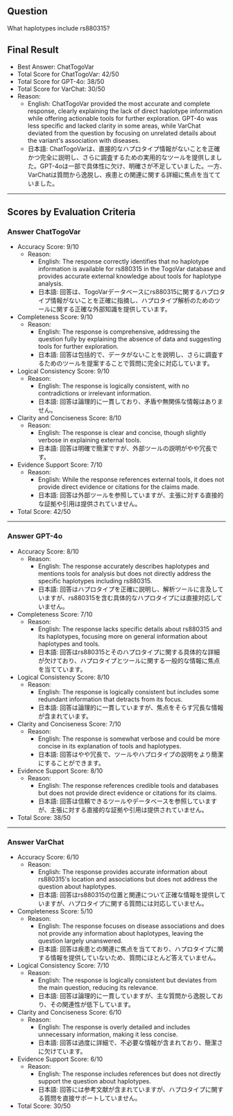 ## Question

What haplotypes include rs880315?

## Final Result

- Best Answer: ChatTogoVar
- Total Score for ChatTogoVar: 42/50
- Total Score for GPT-4o: 38/50
- Total Score for VarChat: 30/50
- Reason:
  - English: ChatTogoVar provided the most accurate and complete response, clearly explaining the lack of direct haplotype information while offering actionable tools for further exploration. GPT-4o was less specific and lacked clarity in some areas, while VarChat deviated from the question by focusing on unrelated details about the variant's association with diseases.
  - 日本語: ChatTogoVarは、直接的なハプロタイプ情報がないことを正確かつ完全に説明し、さらに調査するための実用的なツールを提供しました。GPT-4oは一部で具体性に欠け、明確さが不足していました。一方、VarChatは質問から逸脱し、疾患との関連に関する詳細に焦点を当てていました。

---

## Scores by Evaluation Criteria

### Answer ChatTogoVar
- Accuracy Score: 9/10
  - Reason: 
    - English: The response correctly identifies that no haplotype information is available for rs880315 in the TogoVar database and provides accurate external knowledge about tools for haplotype analysis.
    - 日本語: 回答は、TogoVarデータベースにrs880315に関するハプロタイプ情報がないことを正確に指摘し、ハプロタイプ解析のためのツールに関する正確な外部知識を提供しています。
- Completeness Score: 9/10
  - Reason: 
    - English: The response is comprehensive, addressing the question fully by explaining the absence of data and suggesting tools for further exploration.
    - 日本語: 回答は包括的で、データがないことを説明し、さらに調査するためのツールを提案することで質問に完全に対応しています。
- Logical Consistency Score: 9/10
  - Reason: 
    - English: The response is logically consistent, with no contradictions or irrelevant information.
    - 日本語: 回答は論理的に一貫しており、矛盾や無関係な情報はありません。
- Clarity and Conciseness Score: 8/10
  - Reason: 
    - English: The response is clear and concise, though slightly verbose in explaining external tools.
    - 日本語: 回答は明確で簡潔ですが、外部ツールの説明がやや冗長です。
- Evidence Support Score: 7/10
  - Reason: 
    - English: While the response references external tools, it does not provide direct evidence or citations for the claims made.
    - 日本語: 回答は外部ツールを参照していますが、主張に対する直接的な証拠や引用は提供されていません。
- Total Score: 42/50

---

### Answer GPT-4o
- Accuracy Score: 8/10
  - Reason: 
    - English: The response accurately describes haplotypes and mentions tools for analysis but does not directly address the specific haplotypes including rs880315.
    - 日本語: 回答はハプロタイプを正確に説明し、解析ツールに言及していますが、rs880315を含む具体的なハプロタイプには直接対応していません。
- Completeness Score: 7/10
  - Reason: 
    - English: The response lacks specific details about rs880315 and its haplotypes, focusing more on general information about haplotypes and tools.
    - 日本語: 回答はrs880315とそのハプロタイプに関する具体的な詳細が欠けており、ハプロタイプとツールに関する一般的な情報に焦点を当てています。
- Logical Consistency Score: 8/10
  - Reason: 
    - English: The response is logically consistent but includes some redundant information that detracts from its focus.
    - 日本語: 回答は論理的に一貫していますが、焦点をそらす冗長な情報が含まれています。
- Clarity and Conciseness Score: 7/10
  - Reason: 
    - English: The response is somewhat verbose and could be more concise in its explanation of tools and haplotypes.
    - 日本語: 回答はやや冗長で、ツールやハプロタイプの説明をより簡潔にすることができます。
- Evidence Support Score: 8/10
  - Reason: 
    - English: The response references credible tools and databases but does not provide direct evidence or citations for its claims.
    - 日本語: 回答は信頼できるツールやデータベースを参照していますが、主張に対する直接的な証拠や引用は提供されていません。
- Total Score: 38/50

---

### Answer VarChat
- Accuracy Score: 6/10
  - Reason: 
    - English: The response provides accurate information about rs880315's location and associations but does not address the question about haplotypes.
    - 日本語: 回答はrs880315の位置と関連について正確な情報を提供していますが、ハプロタイプに関する質問には対応していません。
- Completeness Score: 5/10
  - Reason: 
    - English: The response focuses on disease associations and does not provide any information about haplotypes, leaving the question largely unanswered.
    - 日本語: 回答は疾患との関連に焦点を当てており、ハプロタイプに関する情報を提供していないため、質問にほとんど答えていません。
- Logical Consistency Score: 7/10
  - Reason: 
    - English: The response is logically consistent but deviates from the main question, reducing its relevance.
    - 日本語: 回答は論理的に一貫していますが、主な質問から逸脱しており、その関連性が低下しています。
- Clarity and Conciseness Score: 6/10
  - Reason: 
    - English: The response is overly detailed and includes unnecessary information, making it less concise.
    - 日本語: 回答は過度に詳細で、不必要な情報が含まれており、簡潔さに欠けています。
- Evidence Support Score: 6/10
  - Reason: 
    - English: The response includes references but does not directly support the question about haplotypes.
    - 日本語: 回答には参考文献が含まれていますが、ハプロタイプに関する質問を直接サポートしていません。
- Total Score: 30/50